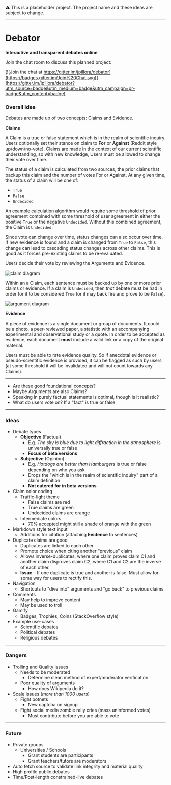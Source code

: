 :warning: This is a placeholder project. The project name and these ideas are subject to change.

---

# Debator

**Interactive and transparent debates online**

Join the chat room to discuss this planned project:

[![Join the chat at https://gitter.im/jpillora/debator](https://badges.gitter.im/Join%20Chat.svg)](https://gitter.im/jpillora/debator?utm_source=badge&utm_medium=badge&utm_campaign=pr-badge&utm_content=badge)

### Overall Idea

Debates are made up of two concepts: Claims and Evidence.

**Claims**

A Claim is a true or false statement which is in the realm of scientific inquiry. Users optionally set their stance on claim to **For** or **Against** (Reddit style up/down/no-vote). Claims are made in the context of our current scientific understanding, so with new knowledge, Users must be allowed to change their vote over time.

The status of a claim is calculated from two sources, the prior claims that backup this claim and the number of votes For or Against. At any given time, the status of a claim will be one of:

* `True`
* `False`
* `Undecided`

An example calculation algorithm would require some threshold of prior agreement combined with some threshold of user agreement in either the positive `True` or the negative `Undecided`. Without this combined agreement, the Claim is `Undecided`.

Since vote can change over time, status changes can also occur over time. If new evidence is found and a claim is changed from `True` to `False`, this change can lead to cascading status changes across other claims. This is good as it forces pre-existing claims to be re-evaluated.

Users decide their vote by reviewing the Arguments and Evidence. 

![claim diagram](https://docs.google.com/drawings/d/1ROGqx_iZ9OwUmS57BVzWs9Hno2jEppSmwGN725Sf-5U/pub?w=517&h=442)

Within an a Claim, each sentence must be backed up by one or more prior claims or evidence. If a claim is `Undecided`, then *that* debate must be had in order for it to be considered `True` (or it may back fire and prove to be `False`).

![argument diagram](https://docs.google.com/drawings/d/1i-IKMR9W1n_3xHnfmiabU8vRpQ12qHt7wEWQbx4HDrk/pub?w=548&h=495)

**Evidence**

A piece of evidence is a single document or group of documents. It could be a photo, a peer-reviewed paper, a statistic with an accompanying experimental and observational study or a quote. In order to be accepted as evidence, each document **must** include a valid link or a copy of the original material.

Users must be able to rate evidence quality. So if anecdotal evidence or pseudo-scientific evidence is provided, it can be flagged as such by users (at some threshold it will be invalidated and will not count towards any Claims).

---

* Are these good foundational concepts?
* Maybe Arguments are also Claims?
* Speaking in purely factual statements is optimal, though is it realistic?
* What do users vote on? If a "fact" is true or false

---

### Ideas

* Debate types
	* **Objective** (Factual)
		* E.g. *The sky is blue due to light diffraction in the atmosphere* is universally true or false
		* **Focus of beta versions**
	* **Subjective** (Opinion)
		* E.g. *Hotdogs are better than Hamburgers* is true or false depending on who you ask
		* Drops the "which is in the realm of scientific inquiry" part of a claim definition
		* **Not catered for in beta versions**
* Claim color coding
	* Traffic-light theme
		* False claims are red
		* True claims are green
		* Undecided claims are orange
	* Intermediate colors
		* 70% accepted might still a shade of orange with the green
* Markdown style text input
	* Additions for citation (attaching **Evidence** to sentences)
* Duplicate claims are good
	* Duplicates are linked to each other
	* Promote choice when citing another “previous” claim
	* Allows inverse-duplicates, where one claim proves claim C1 and another claim disproves claim C2, where C1 and C2 are the inverse of each other.
	* **Issue** – If one duplicate is true and another is false. Must allow for some way for users to rectify this.
* Navigation
	* Shortcuts to "dive into" arguments and "go back" to previous claims
* Comments
	* May help to improve content
	* May be used to troll
* Gamify
	* Badges, Trophies, Coins (StackOverflow style)
* Example use-cases
	* Scientific debates
	* Political debates
	* Religious debates

---

### Dangers

* Trolling and Quality issues
	* Needs to be moderated
		* Determine clean method of expert/moderator verification
	* Poor quality of arguments
		* How does Wikipedia do it?
* Scale Issues (*more than 1000 users*)
	* Fight botnets
		* New captcha on signup
	* Fight social media zombie rally cries (mass uninformed votes)
		* Must contribute before you are able to vote

---

### Future

* Private groups
	* Universities / Schools
		* Grant students are participants
		* Grant teachers/tutors are moderators
* Auto fetch source to validate link integrity and material quality
* High profile public debates
* Time/Post-length constrained-live debates
